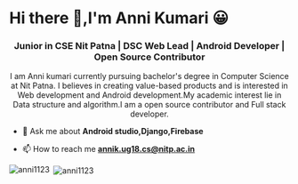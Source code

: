 <h1>Hi there 👋,I'm Anni Kumari 😀</h1>

<!--
**Anni1123/Anni1123** is a ✨ _special_ ✨ repository because its `README.md` (this file) appears on your GitHub profile.
-->
<h3 align="center">Junior in CSE Nit Patna | DSC Web Lead | Android Developer | Open Source Contributor</h3>

<!--
- 👨‍💻Visit My Portfolio site [](https://anni1123.github.io/MyPortfolio/)
-->

<p align="center">I am Anni kumari currently pursuing bachelor's degree in Computer Science at Nit Patna. I believes in creating value-based products and is interested in Web development and Android development.My academic interest lie in Data structure and algorithm.I am a open source contributor and Full stack developer.</p>


- 💬 Ask me about **Android studio,Django,Firebase**

- 📫 How to reach me **annik.ug18.cs@nitp.ac.in**

<!--
- ⚡ Fun fact **If I won award for laziness.I will send somebody to pick it for me😂😂**

-->
<p><img align="left" src="https://github-readme-stats.vercel.app/api/top-langs/?username=anni1123&layout=compact&hide=html&theme=radical" alt="anni1123" /></p>

<p>&nbsp;<img align="center" src="https://github-readme-stats.vercel.app/api?username=anni1123&show_icons=true&theme=radical&count_private=true" alt="anni1123" /></p>


